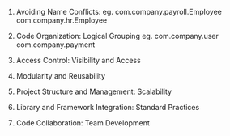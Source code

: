1. Avoiding Name Conflicts:
eg.
    com.company.payroll.Employee
    com.company.hr.Employee

2. Code Organization: Logical Grouping
eg.
    com.company.user
    com.company.payment

3. Access Control: Visibility and Access

4. Modularity and Reusability

5. Project Structure and Management: Scalability

6. Library and Framework Integration: Standard Practices

7. Code Collaboration: Team Development